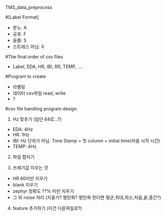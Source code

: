 TMS_data_preprocess

#[Label Format]
- 분노: A
- 공포: F
- 슬픔: S
- 스트레스 아님: X

#The final order of csv files
- Label, EDA, HR, IBI, RR, TEMP, ....

#Program to create
- 라벨링
- 데이터 csv파일 read, write
- ?

#csv file handling program design
1. Hz 맞추기 (일단 64로...?)
 - EDA: 4Hz
 - HR: 1Hz
 - IBI: Hz 단위가 아님. Time Stamp = 첫 column + initial time(처음 시작 시간)
 - TEMP: 4Hz

2. 파일 합치기

3. 쓰레기값 지우는 것
- HR 60미만 지우기
- blank 지우기
- zephyr 정확도 ??% 미만 지우기
- 그 외 noise 처리 (지울거? 평탄화? 평탄화 한다면 평균,최대,최소,처음,끝,중간?)

4. feature 추가하기 (이건 다른파일로?)

